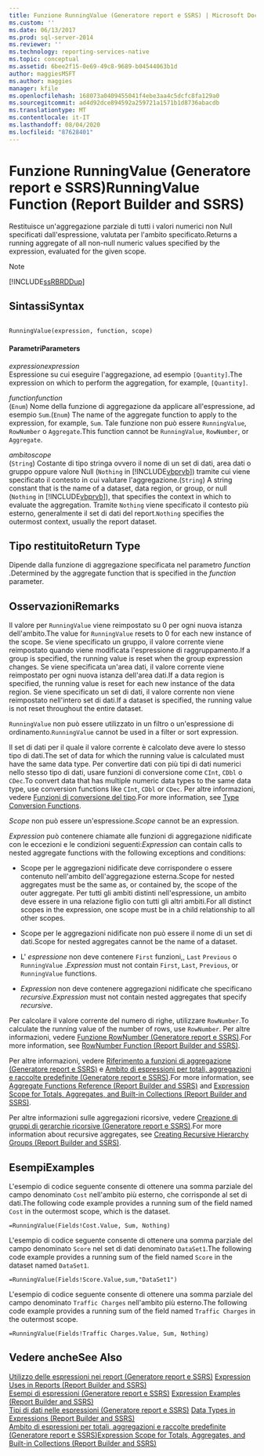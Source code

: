 ```yaml
---
title: Funzione RunningValue (Generatore report e SSRS) | Microsoft Docs
ms.custom: ''
ms.date: 06/13/2017
ms.prod: sql-server-2014
ms.reviewer: ''
ms.technology: reporting-services-native
ms.topic: conceptual
ms.assetid: 6bee2f15-0e69-49c8-9689-b04544063b1d
author: maggiesMSFT
ms.author: maggies
manager: kfile
ms.openlocfilehash: 168073a0409455041f4ebe3aa4c5dcfc8fa129a0
ms.sourcegitcommit: ad4d92dce894592a259721a1571b1d8736abacdb
ms.translationtype: MT
ms.contentlocale: it-IT
ms.lasthandoff: 08/04/2020
ms.locfileid: "87628401"
---
```

# <a name="runningvalue-function-report-builder-and-ssrs"></a><span data-ttu-id="fc7b9-102">Funzione RunningValue (Generatore report e SSRS)</span><span class="sxs-lookup"><span data-stu-id="fc7b9-102">RunningValue Function (Report Builder and SSRS)</span></span>
  <span data-ttu-id="fc7b9-103">Restituisce un'aggregazione parziale di tutti i valori numerici non Null specificati dall'espressione, valutata per l'ambito specificato.</span><span class="sxs-lookup"><span data-stu-id="fc7b9-103">Returns a running aggregate of all non-null numeric values specified by the expression, evaluated for the given scope.</span></span>  
  
> [!NOTE]  
>  [!INCLUDE[ssRBRDDup](../../includes/ssrbrddup-md.md)]  
  
## <a name="syntax"></a><span data-ttu-id="fc7b9-104">Sintassi</span><span class="sxs-lookup"><span data-stu-id="fc7b9-104">Syntax</span></span>  
  
```  
  
RunningValue(expression, function, scope)  
```  
  
#### <a name="parameters"></a><span data-ttu-id="fc7b9-105">Parametri</span><span class="sxs-lookup"><span data-stu-id="fc7b9-105">Parameters</span></span>  
 <span data-ttu-id="fc7b9-106">*expression*</span><span class="sxs-lookup"><span data-stu-id="fc7b9-106">*expression*</span></span>  
 <span data-ttu-id="fc7b9-107">Espressione su cui eseguire l'aggregazione, ad esempio `[Quantity]`.</span><span class="sxs-lookup"><span data-stu-id="fc7b9-107">The expression on which to perform the aggregation, for example, `[Quantity]`.</span></span>  
  
 <span data-ttu-id="fc7b9-108">*function*</span><span class="sxs-lookup"><span data-stu-id="fc7b9-108">*function*</span></span>  
 <span data-ttu-id="fc7b9-109">(`Enum`) Nome della funzione di aggregazione da applicare all'espressione, ad esempio `Sum`.</span><span class="sxs-lookup"><span data-stu-id="fc7b9-109">(`Enum`) The name of the aggregate function to apply to the expression, for example, `Sum`.</span></span> <span data-ttu-id="fc7b9-110">Tale funzione non può essere `RunningValue`, `RowNumber` o `Aggregate`.</span><span class="sxs-lookup"><span data-stu-id="fc7b9-110">This function cannot be `RunningValue`, `RowNumber`, or `Aggregate`.</span></span>  
  
 <span data-ttu-id="fc7b9-111">*ambito*</span><span class="sxs-lookup"><span data-stu-id="fc7b9-111">*scope*</span></span>  
 <span data-ttu-id="fc7b9-112">(`String`) Costante di tipo stringa ovvero il nome di un set di dati, area dati o gruppo oppure valore Null (`Nothing` in [!INCLUDE[vbprvb](../../includes/vbprvb-md.md)]) tramite cui viene specificato il contesto in cui valutare l'aggregazione.</span><span class="sxs-lookup"><span data-stu-id="fc7b9-112">(`String`) A string constant that is the name of a dataset, data region, or group, or null (`Nothing` in [!INCLUDE[vbprvb](../../includes/vbprvb-md.md)]), that specifies the context in which to evaluate the aggregation.</span></span> <span data-ttu-id="fc7b9-113">Tramite `Nothing` viene specificato il contesto più esterno, generalmente il set di dati del report.</span><span class="sxs-lookup"><span data-stu-id="fc7b9-113">`Nothing` specifies the outermost context, usually the report dataset.</span></span>  
  
## <a name="return-type"></a><span data-ttu-id="fc7b9-114">Tipo restituito</span><span class="sxs-lookup"><span data-stu-id="fc7b9-114">Return Type</span></span>  
 <span data-ttu-id="fc7b9-115">Dipende dalla funzione di aggregazione specificata nel parametro *function* .</span><span class="sxs-lookup"><span data-stu-id="fc7b9-115">Determined by the aggregate function that is specified in the *function* parameter.</span></span>  
  
## <a name="remarks"></a><span data-ttu-id="fc7b9-116">Osservazioni</span><span class="sxs-lookup"><span data-stu-id="fc7b9-116">Remarks</span></span>  
 <span data-ttu-id="fc7b9-117">Il valore per `RunningValue` viene reimpostato su 0 per ogni nuova istanza dell'ambito.</span><span class="sxs-lookup"><span data-stu-id="fc7b9-117">The value for `RunningValue` resets to 0 for each new instance of the scope.</span></span> <span data-ttu-id="fc7b9-118">Se viene specificato un gruppo, il valore corrente viene reimpostato quando viene modificata l'espressione di raggruppamento.</span><span class="sxs-lookup"><span data-stu-id="fc7b9-118">If a group is specified, the running value is reset when the group expression changes.</span></span> <span data-ttu-id="fc7b9-119">Se viene specificata un'area dati, il valore corrente viene reimpostato per ogni nuova istanza dell'area dati.</span><span class="sxs-lookup"><span data-stu-id="fc7b9-119">If a data region is specified, the running value is reset for each new instance of the data region.</span></span> <span data-ttu-id="fc7b9-120">Se viene specificato un set di dati, il valore corrente non viene reimpostato nell'intero set di dati.</span><span class="sxs-lookup"><span data-stu-id="fc7b9-120">If a dataset is specified, the running value is not reset throughout the entire dataset.</span></span>  
  
 <span data-ttu-id="fc7b9-121">`RunningValue` non può essere utilizzato in un filtro o un'espressione di ordinamento.</span><span class="sxs-lookup"><span data-stu-id="fc7b9-121">`RunningValue` cannot be used in a filter or sort expression.</span></span>  
  
 <span data-ttu-id="fc7b9-122">Il set di dati per il quale il valore corrente è calcolato deve avere lo stesso tipo di dati.</span><span class="sxs-lookup"><span data-stu-id="fc7b9-122">The set of data for which the running value is calculated must have the same data type.</span></span> <span data-ttu-id="fc7b9-123">Per convertire dati con più tipi di dati numerici nello stesso tipo di dati, usare funzioni di conversione come `CInt`, `CDbl` o `CDec`.</span><span class="sxs-lookup"><span data-stu-id="fc7b9-123">To convert data that has multiple numeric data types to the same data type, use conversion functions like `CInt`, `CDbl` or `CDec`.</span></span> <span data-ttu-id="fc7b9-124">Per altre informazioni, vedere [Funzioni di conversione del tipo](https://go.microsoft.com/fwlink/?LinkId=96142).</span><span class="sxs-lookup"><span data-stu-id="fc7b9-124">For more information, see [Type Conversion Functions](https://go.microsoft.com/fwlink/?LinkId=96142).</span></span>  
  
 <span data-ttu-id="fc7b9-125">*Scope* non può essere un'espressione.</span><span class="sxs-lookup"><span data-stu-id="fc7b9-125">*Scope* cannot be an expression.</span></span>  
  
 <span data-ttu-id="fc7b9-126">*Expression* può contenere chiamate alle funzioni di aggregazione nidificate con le eccezioni e le condizioni seguenti:</span><span class="sxs-lookup"><span data-stu-id="fc7b9-126">*Expression* can contain calls to nested aggregate functions with the following exceptions and conditions:</span></span>  
  
-   <span data-ttu-id="fc7b9-127">Scope per le aggregazioni nidificate deve corrispondere o essere contenuto nell'ambito dell'aggregazione esterna.</span><span class="sxs-lookup"><span data-stu-id="fc7b9-127">Scope for nested aggregates must be the same as, or contained by, the scope of the outer aggregate.</span></span> <span data-ttu-id="fc7b9-128">Per tutti gli ambiti distinti nell'espressione, un ambito deve essere in una relazione figlio con tutti gli altri ambiti.</span><span class="sxs-lookup"><span data-stu-id="fc7b9-128">For all distinct scopes in the expression, one scope must be in a child relationship to all other scopes.</span></span>  
  
-   <span data-ttu-id="fc7b9-129">Scope per le aggregazioni nidificate non può essere il nome di un set di dati.</span><span class="sxs-lookup"><span data-stu-id="fc7b9-129">Scope for nested aggregates cannot be the name of a dataset.</span></span>  
  
-   <span data-ttu-id="fc7b9-130">L' *espressione* non deve contenere `First` funzioni,, `Last` `Previous` o `RunningValue` .</span><span class="sxs-lookup"><span data-stu-id="fc7b9-130">*Expression* must not contain `First`, `Last`, `Previous`, or `RunningValue` functions.</span></span>  
  
-   <span data-ttu-id="fc7b9-131">*Expression* non deve contenere aggregazioni nidificate che specificano *recursive*.</span><span class="sxs-lookup"><span data-stu-id="fc7b9-131">*Expression* must not contain nested aggregates that specify *recursive*.</span></span>  
  
 <span data-ttu-id="fc7b9-132">Per calcolare il valore corrente del numero di righe, utilizzare `RowNumber`.</span><span class="sxs-lookup"><span data-stu-id="fc7b9-132">To calculate the running value of the number of rows, use `RowNumber`.</span></span> <span data-ttu-id="fc7b9-133">Per altre informazioni, vedere [Funzione RowNumber &#40;Generatore report e SSRS&#41;](report-builder-functions-rownumber-function.md).</span><span class="sxs-lookup"><span data-stu-id="fc7b9-133">For more information, see [RowNumber Function &#40;Report Builder and SSRS&#41;](report-builder-functions-rownumber-function.md).</span></span>  
  
 <span data-ttu-id="fc7b9-134">Per altre informazioni, vedere [Riferimento a funzioni di aggregazione &#40;Generatore report e SSRS&#41;](report-builder-functions-aggregate-functions-reference.md) e [Ambito di espressioni per totali, aggregazioni e raccolte predefinite &#40;Generatore report e SSRS&#41;](expression-scope-for-totals-aggregates-and-built-in-collections.md).</span><span class="sxs-lookup"><span data-stu-id="fc7b9-134">For more information, see [Aggregate Functions Reference &#40;Report Builder and SSRS&#41;](report-builder-functions-aggregate-functions-reference.md) and [Expression Scope for Totals, Aggregates, and Built-in Collections &#40;Report Builder and SSRS&#41;](expression-scope-for-totals-aggregates-and-built-in-collections.md).</span></span>  
  
 <span data-ttu-id="fc7b9-135">Per altre informazioni sulle aggregazioni ricorsive, vedere [Creazione di gruppi di gerarchie ricorsive &#40;Generatore report e SSRS&#41;](creating-recursive-hierarchy-groups-report-builder-and-ssrs.md).</span><span class="sxs-lookup"><span data-stu-id="fc7b9-135">For more information about recursive aggregates, see [Creating Recursive Hierarchy Groups &#40;Report Builder and SSRS&#41;](creating-recursive-hierarchy-groups-report-builder-and-ssrs.md).</span></span>  
  
## <a name="examples"></a><span data-ttu-id="fc7b9-136">Esempi</span><span class="sxs-lookup"><span data-stu-id="fc7b9-136">Examples</span></span>  
 <span data-ttu-id="fc7b9-137">L'esempio di codice seguente consente di ottenere una somma parziale del campo denominato `Cost` nell'ambito più esterno, che corrisponde al set di dati.</span><span class="sxs-lookup"><span data-stu-id="fc7b9-137">The following code example provides a running sum of the field named `Cost` in the outermost scope, which is the dataset.</span></span>  
  
```  
=RunningValue(Fields!Cost.Value, Sum, Nothing)  
```  
  
 <span data-ttu-id="fc7b9-138">L'esempio di codice seguente consente di ottenere una somma parziale del campo denominato `Score` nel set di dati denominato `DataSet1`.</span><span class="sxs-lookup"><span data-stu-id="fc7b9-138">The following code example provides a running sum of the field named `Score` in the dataset named `DataSet1`.</span></span>  
  
```  
=RunningValue(Fields!Score.Value,sum,"DataSet1")  
```  
  
 <span data-ttu-id="fc7b9-139">L'esempio di codice seguente consente di ottenere una somma parziale del campo denominato `Traffic Charges` nell'ambito più esterno.</span><span class="sxs-lookup"><span data-stu-id="fc7b9-139">The following code example provides a running sum of the field named `Traffic Charges` in the outermost scope.</span></span>  
  
```  
=RunningValue(Fields!Traffic Charges.Value, Sum, Nothing)  
```  
  
## <a name="see-also"></a><span data-ttu-id="fc7b9-140">Vedere anche</span><span class="sxs-lookup"><span data-stu-id="fc7b9-140">See Also</span></span>  
 <span data-ttu-id="fc7b9-141">[Utilizzo delle espressioni nei report &#40;Generatore report e SSRS&#41;](expression-uses-in-reports-report-builder-and-ssrs.md) </span><span class="sxs-lookup"><span data-stu-id="fc7b9-141">[Expression Uses in Reports &#40;Report Builder and SSRS&#41;](expression-uses-in-reports-report-builder-and-ssrs.md) </span></span>  
 <span data-ttu-id="fc7b9-142">[Esempi di espressioni &#40;Generatore report e SSRS&#41;](expression-examples-report-builder-and-ssrs.md) </span><span class="sxs-lookup"><span data-stu-id="fc7b9-142">[Expression Examples &#40;Report Builder and SSRS&#41;](expression-examples-report-builder-and-ssrs.md) </span></span>  
 <span data-ttu-id="fc7b9-143">[Tipi di dati nelle espressioni &#40;Generatore report e SSRS&#41;](expressions-report-builder-and-ssrs.md) </span><span class="sxs-lookup"><span data-stu-id="fc7b9-143">[Data Types in Expressions &#40;Report Builder and SSRS&#41;](expressions-report-builder-and-ssrs.md) </span></span>  
 [<span data-ttu-id="fc7b9-144">Ambito di espressioni per totali, aggregazioni e raccolte predefinite &#40;Generatore report e SSRS&#41;</span><span class="sxs-lookup"><span data-stu-id="fc7b9-144">Expression Scope for Totals, Aggregates, and Built-in Collections &#40;Report Builder and SSRS&#41;</span></span>](expression-scope-for-totals-aggregates-and-built-in-collections.md)  
  
  
